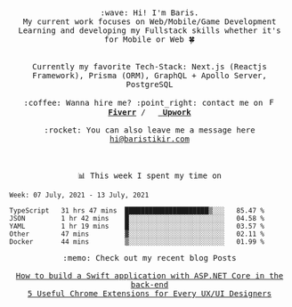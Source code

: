 <p align="center">
  <br><br>
  <samp>
    :wave: Hi! I'm Baris.
    <br>My current work focuses on Web/Mobile/Game Development
    <br>Learning and developing my Fullstack skills whether it's for Mobile or Web 🍀<br><br>
    <br>Currently my favorite Tech-Stack: Next.js (Reactjs Framework), Prisma (ORM), GraphQL + Apollo Server, PostgreSQL
    <br><br>:coffee: Wanna hire me? :point_right: contact me on <img src="https://image.winudf.com/v2/image1/Y29tLmZpdmVyci5maXZlcnJfaWNvbl8xNTk5NjcxNDk2XzA4Mg/icon.png?w=170&fakeurl=1" alt="Fiverr" width="14" height="14" ><a href="https://de.fiverr.com/brstkr">  <b>Fiverr</b></a> /  <img src="https://media-exp1.licdn.com/dms/image/C4D0BAQFgSlfqd_Pb1g/company-logo_200_200/0?e=2159024400&v=beta&t=HQRG0L_3UuW1kRHGWhdkx9OwPw0GUDb8ZpuSY_4tc0I" width="14" height="14"/><a href="https://www.upwork.com/freelancers/~01c21a94eb537686a4">          <b>Upwork</b></a>
   <br><br>:rocket: You can also leave me a message here <a href="https://baristikir.com/">hi@baristikir.com</a>   
  </samp>
 <br><br><br>
</p>
<p align=center><samp>📊  This week I spent my time on</samp></p>


<!--START_SECTION:waka-->
```text
Week: 07 July, 2021 - 13 July, 2021

TypeScript   31 hrs 47 mins  █████████████████████▒░░░   85.47 % 
JSON         1 hr 42 mins    █░░░░░░░░░░░░░░░░░░░░░░░░   04.58 % 
YAML         1 hr 19 mins    █░░░░░░░░░░░░░░░░░░░░░░░░   03.57 % 
Other        47 mins         ▓░░░░░░░░░░░░░░░░░░░░░░░░   02.11 % 
Docker       44 mins         ▒░░░░░░░░░░░░░░░░░░░░░░░░   01.99 % 
```
<!--END_SECTION:waka-->


<p align=center>
 <samp> 
  :memo: Check out my recent blog Posts
  <br>
  <br> <a href="https://medium.com/@brstkr3/how-to-connect-your-swift-application-to-an-asp-net-core-back-end-cc0ab9a4fba8">How to build a Swift application with ASP.NET Core in the back-end</a>
  <br>
  <a href="https://medium.com/@brstkr3/5-useful-chrome-extensions-for-every-ux-ui-designers-a00fd034ad3">5 Useful Chrome Extensions for Every UX/UI Designers</a>
 </samp>
</p>

